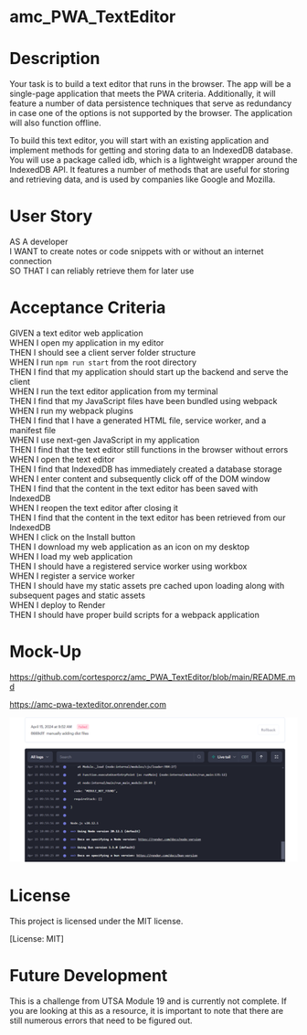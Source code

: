 # amc_PWA_TextEditor
# Description

Your task is to build a text editor that runs in the browser. The app will be a single-page application that meets the PWA criteria. Additionally, it will feature a number of data persistence techniques that serve as redundancy in case one of the options is not supported by the browser. The application will also function offline.

To build this text editor, you will start with an existing application and implement methods for getting and storing data to an IndexedDB database. You will use a package called idb, which is a lightweight wrapper around the IndexedDB API. It features a number of methods that are useful for storing and retrieving data, and is used by companies like Google and Mozilla.

# User Story
AS A developer<br /> 
I WANT to create notes or code snippets with or without an internet connection<br /> 
SO THAT I can reliably retrieve them for later use<br /> 

# Acceptance Criteria
GIVEN a text editor web application<br /> 
WHEN I open my application in my editor<br /> 
THEN I should see a client server folder structure<br /> 
WHEN I run `npm run start` from the root directory<br /> 
THEN I find that my application should start up the backend and serve the client<br /> 
WHEN I run the text editor application from my terminal<br /> 
THEN I find that my JavaScript files have been bundled using webpack<br /> 
WHEN I run my webpack plugins<br /> 
THEN I find that I have a generated HTML file, service worker, and a manifest file<br /> 
WHEN I use next-gen JavaScript in my application<br /> 
THEN I find that the text editor still functions in the browser without errors<br /> 
WHEN I open the text editor<br /> 
THEN I find that IndexedDB has immediately created a database storage<br /> 
WHEN I enter content and subsequently click off of the DOM window<br /> 
THEN I find that the content in the text editor has been saved with IndexedDB<br /> 
WHEN I reopen the text editor after closing it<br /> 
THEN I find that the content in the text editor has been retrieved from our IndexedDB<br /> 
WHEN I click on the Install button<br /> 
THEN I download my web application as an icon on my desktop<br /> 
WHEN I load my web application<br /> 
THEN I should have a registered service worker using workbox<br /> 
WHEN I register a service worker<br /> 
THEN I should have my static assets pre cached upon loading along with subsequent pages and static assets<br /> 
WHEN I deploy to Render<br /> 
THEN I should have proper build scripts for a webpack application<br /> 

# Mock-Up
https://github.com/cortesporcz/amc_PWA_TextEditor/blob/main/README.md

https://amc-pwa-texteditor.onrender.com

![alt text](failedRENDER_Challenge19.png)

# License
This project is licensed under the MIT license.

[License: MIT]

# Future Development
This is a challenge from UTSA Module 19 and is currently not complete. If you are looking at this as a resource, it is important to note that there are still numerous errors that need to be figured out. 